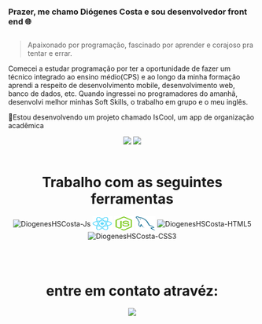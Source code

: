 ### Prazer, me chamo Diógenes Costa e sou desenvolvedor front end 🌐

##
<div>
  <p>
<blockquote> Apaixonado por programação, fascinado por aprender e corajoso pra tentar e errar.</blockquote>

Comecei a estudar programação por ter a oportunidade de fazer um técnico integrado ao ensino médio(CPS) e ao longo da minha formação aprendi a respeito de desenvolvimento mobile, desenvolvimento web, banco de dados, etc. Quando ingressei no programadores do amanhã, desenvolvi melhor minhas Soft Skills, o trabalho em grupo e o meu inglês.

🌱Estou desenvolvendo um projeto chamado IsCool, um app de organização acadêmica</p>
</div>



<div align="center">
 <img widht="40%" height="165em" src="https://github-readme-stats.vercel.app/api?username=DiogenesHSCosta&show_icons=true&theme=highcontrast&include_all_commits=true&count_private=true&title_color=DA69AC&text_bold=true&border_radius=5"/>
  
  <img widht="40%" height="165em" src="https://github-readme-stats.vercel.app/api/top-langs/?username=diogeneshscosta&layout=compact&&theme=highcontrast&title_color=DA69AC&text_bold=true&border_radius=5&card_width=40%" />
  
</div>



<div align="center" style="display: inline_block"><br>

   <h1 align="center">Trabalho com as seguintes ferramentas</h1>
   <img align="center" alt="DiogenesHSCosta-Js" height="30" width="40"  src= "https://cdn.jsdelivr.net/gh/devicons/devicon/icons/javascript/javascript-original.svg">
   <img align="center" alt="DiogenesHSCosta-REACT" height="30" width="40" src="https://raw.githubusercontent.com/devicons/devicon/master/icons/react/react-original.svg">
  <img align="center" alt="DiogenesHSCosta-NODE" height="30" width="40" src="https://github.com/devicons/devicon/blob/v2.15.1/icons/nodejs/nodejs-original.svg">
  <img align="center" alt="DiogenesHSCosta-MYSQL" height="30" width="40" src="https://github.com/devicons/devicon/blob/v2.15.1/icons/mysql/mysql-original.svg">
  <img align="center" alt="DiogenesHSCosta-HTML5" height="30" width="40" src="https://cdn.jsdelivr.net/gh/devicons/devicon/icons/html5/html5-original.svg" />
  <img align="center" alt="DiogenesHSCosta-CSS3" height="30" width="40" src="https://cdn.jsdelivr.net/gh/devicons/devicon/icons/css3/css3-original.svg" />
  
  ##
  
</div>
<br>
<div align="center">
  <h1>entre em contato atravéz:</h1>
  <a  href = "https://www.linkedin.com/in/diogenescosta/" target= "_blank"> 
    <img  src = "https://img.shields.io/badge/LinkedIn-0077B5?style=for-the-badge&logo=linkedin&logoColor=white"  target="_blank">
  </a>
</div>
